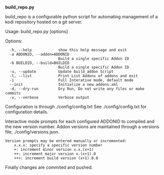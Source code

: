**build_repo.py**

build_repo is a configurable python script for automating management of a kodi repository hosted on a git server.

Usage: build_repo.py [options]

Options:
```
  -h, --help            show this help message and exit
  -a ADDONID, --addon=ADDONID
                        Build a single specific Addon ID
  -b BUILDID, --build=BUILDID
                        Build a single specific Addon ID
  -u, --update          Update build_addon Script
  -l, --list            Print List Addons of addons and exit
  -i                    Full Interative mode, default mode
  --init                Initialize a new addons.xml
  -d, --dry-run         Dry Run, Do not write any files or make commits
  -v, --verbose         Verbose output
```

Configuration is through ./config/config.txt
See ./config/config.txt for configuration details.

Interactive mode prompts for each configured ADDONID to compiled and the new version number.
Addon versions are maintained through a versions file, ./config/versions.json.
```
Version prompts may be entered manually or incremented:
	x.x.x: specify a specific version number
	+: increment minor version x.x.(x+1)
	++: increment major version x.(x+1).0
	+++: increment build version (x+1).0.0
```
Finally changes are commited and pushed.
